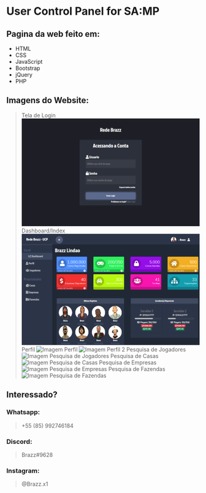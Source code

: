 # User Control Panel for SA:MP

## Pagina da web feito em:
- HTML
- CSS
- JavaScript
- Bootstrap
- jQuery
- PHP

## Imagens do Website:
> Tela de Login
![Imagem Tela de Login](https://github.com/BrazzDeveloper/samp-ucp/blob/main/images/Screenshot_53.png)
> Dashboard/Index
![Imagem Dashboard](https://github.com/BrazzDeveloper/samp-ucp/blob/main/images/Screenshot_54.png)
> Perfil
![Imagem Perfil](imagens/Screenshot_55.png)
![Imagem Perfil 2](imagens/Screenshot_56.png)
> Pesquisa de Jogadores
![Imagem Pesquisa de Jogadores](imagens/Screenshot_57.png)
> Pesquisa de Casas
![Imagem Pesquisa de Casas](imagens/Screenshot_58.png)
> Pesquisa de Empresas
![Imagem Pesquisa de Empresas](imagens/Screenshot_59.png)
> Pesquisa de Fazendas
![Imagem Pesquisa de Fazendas](imagens/Screenshot_57.png)

## Interessado?
### Whatsapp:
> +55 (85) 992746184
### Discord:
> Brazz#9628
### Instagram:
> @Brazz.x1
